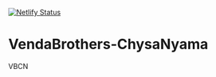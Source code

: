 [![Netlify Status](https://api.netlify.com/api/v1/badges/5ed22788-5721-4f60-a9fc-b680072c3ce1/deploy-status)](https://app.netlify.com/sites/chysanyama/deploys)

# VendaBrothers-ChysaNyama
VBCN
